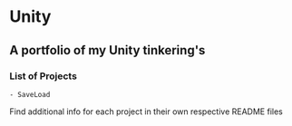 # Unity
## A portfolio of my Unity tinkering's

### List of Projects
	- SaveLoad

Find additional info for each project in their own respective README files
